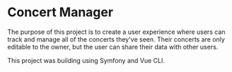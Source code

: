 # Concert Manager

The purpose of this project is to create a user experience where users can track and manage all of the concerts they've seen. Their concerts are only editable to the owner, but the user can share their data with other users.

This project was building using Symfony and Vue CLI.
